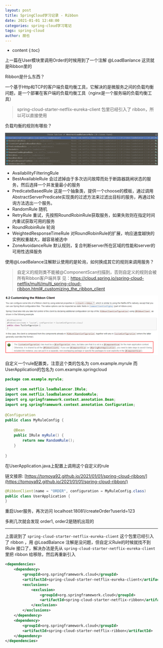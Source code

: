 ```yaml
---
layout: post
title: SpringCloud学习记录 - Ribbon
date: 2021-01-01 12:48:00
categories: spring-cloud学习笔记
tags: spring-cloud
author: 朋也
---
```


* content
{:toc}

上一篇在User模块里调用Order的时候用到了一个注解 @LoadBanlance 这货就是Ribbon里的

Ribbon是什么东西？

一个基于Http和TCP的客户端负载均衡工具，它解决的是微服务之间的负载均衡问题，是一个部署在客户端的负载均衡工具（nginx是一个服务端的负载均衡工具）





> spring-cloud-starter-netflix-eureka-client 包里已经引入了 ribbon，所以可以直接使用

负载均衡的规则有哪些？

![](/assets/2021-01-01-17-27-05.png)

- AvailabilityFilteringRule
- BestAvailableRule 会过滤掉由于多次访问故障而处于断路器跳闸状态的服务，然后选择一个并发量最小的服务
- PredicateBasedRule 这是一个抽象类，提供一个choose的模板，通过调用AbstractServerPredicate实现类的过滤方法来过滤出目标的服务，再通过轮询方法选出一个服务。
- RandomRule 随机
- RetryRule 重试，先按照RoundRobinRule获取服务，如果失败则在指定时间内重试获取可用的服务
- RoundRobinRule 轮询
- WeightedResponseTimeRule 对RoundRobinRule的扩展，响应速度越快的实例权重越大，越容易被选中
- ZoneAvoidanceRule 默认规则，复合判断server所在区域的性能和server的可用性选择服务

使用@LoadBalance注解默认使用的是轮询，如何换成其它的规则来调用服务？

> 自定义的规则类不能被@ComponentScan扫描到，否则自定义的规则会被所有Ribbon客户端共享 见：https://cloud.spring.io/spring-cloud-netflix/multi/multi_spring-cloud-ribbon.html#_customizing_the_ribbon_client

![](/assets/2021-01-01-17-49-42.png)

自定义一个rule配置类，注意这个类的包名为 com.example.myrule 而UserApplication的包名为 com.example.springcloud

```java
package com.example.myrule;

import com.netflix.loadbalancer.IRule;
import com.netflix.loadbalancer.RandomRule;
import org.springframework.context.annotation.Bean;
import org.springframework.context.annotation.Configuration;

@Configuration
public class MyRuleConfig {

    @Bean
    public IRule myRule() {
        return new RandomRule();
    }

}

```

在UserApplication.java上配置上调用这个自定义的rule

链文接原: [https://tomoya92.github.io/2021/01/01/spring-cloud-ribbon/](https://tomoya92.github.io/2021/01/01/spring-cloud-ribbon/)

```java
@RibbonClient(name = "ORDER", configuration = MyRuleConfig.class)
public class UserApplication {
}
```

重启User服务，再次访问 localhost:18081/createOrder?userId=123

多刷几次就会发现 order1, order2是随机出现的


----

上面说到了 `spring-cloud-starter-netflix-eureka-client` 这个包里已经引入了 ribbon ，用 @LoadBalance 注解是没问题，但自定义Rule的时候就找不到 IRule 接口了，解决办法是先从 `spring-cloud-starter-netflix-eureka-client` 里把 ribbon 给移除，然后再重新引入

```xml
<dependencies>
    <dependency>
        <groupId>org.springframework.cloud</groupId>
        <artifactId>spring-cloud-starter-netflix-eureka-client</artifactId>
        <exclusions>
            <exclusion>
                <groupId>org.springframework.cloud</groupId>
                <artifactId>spring-cloud-starter-netflix-ribbon</artifactId>
            </exclusion>
        </exclusions>
    </dependency>
    <dependency>
        <groupId>org.springframework.cloud</groupId>
        <artifactId>spring-cloud-starter-netflix-ribbon</artifactId>
    </dependency>
</dependencies>
```
